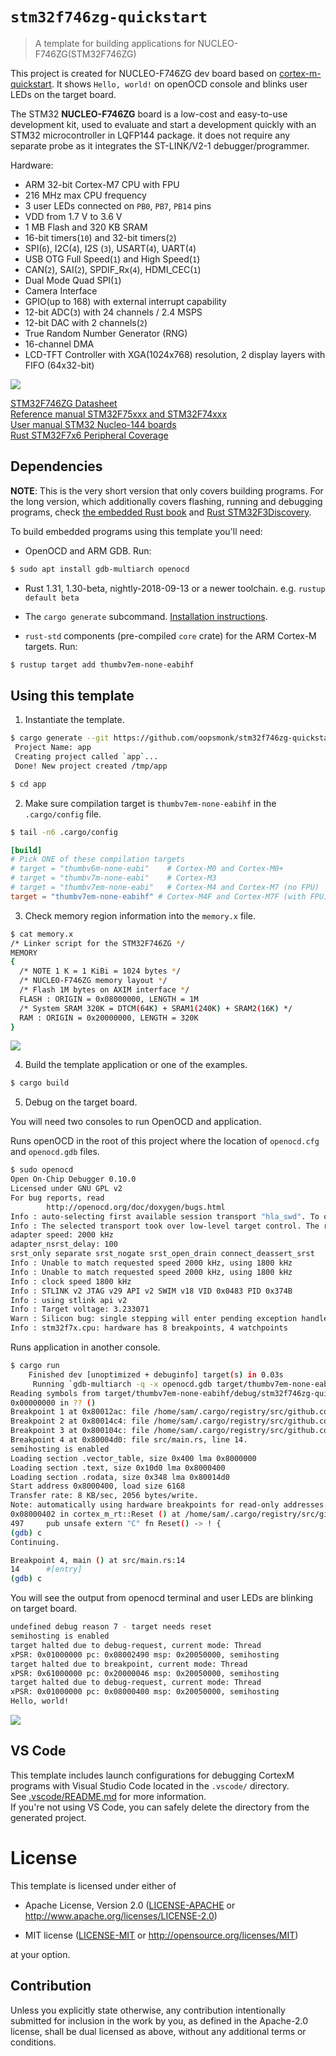 # `stm32f746zg-quickstart`

> A template for building applications for NUCLEO-F746ZG(STM32F746ZG)

This project is created for NUCLEO-F746ZG dev board based on [cortex-m-quickstart](https://github.com/rust-embedded/cortex-m-quickstart). It shows `Hello, world!` on openOCD console and blinks user LEDs on the target board.

The STM32 **NUCLEO-F746ZG** board is a low-cost and easy-to-use development kit, used to evaluate and start a development quickly with an STM32 microcontroller in LQFP144 package. it does not require any separate probe as it integrates the ST-LINK/V2-1 debugger/programmer.

Hardware:  
* ARM 32-bit Cortex-M7 CPU with FPU
* 216 MHz max CPU frequency
* 3 user LEDs connected on `PB0`, `PB7`, `PB14` pins
* VDD from 1.7 V to 3.6 V
* 1 MB Flash and 320 KB SRAM
* 16-bit timers(`10`) and 32-bit timers(`2`)
* SPI(`6`), I2C(`4`), I2S (`3`), USART(`4`), UART(`4`)
* USB OTG Full Speed(`1`) and High Speed(`1`)
* CAN(`2`), SAI(`2`), SPDIF_Rx(`4`), HDMI_CEC(`1`)
* Dual Mode Quad SPI(`1`)
* Camera Interface
* GPIO(up to 168) with external interrupt capability
* 12-bit ADC(`3`) with 24 channels / 2.4 MSPS
* 12-bit DAC with 2 channels(`2`)
* True Random Number Generator (RNG)
* 16-channel DMA
* LCD-TFT Controller with XGA(1024x768) resolution, 2 display layers with FIFO (64x32-bit)

![](https://i.imgur.com/slfzsqf.png)

[STM32F746ZG Datasheet](https://www.st.com/resource/en/datasheet/stm32f746zg.pdf)  
[Reference manual STM32F75xxx and STM32F74xxx](https://www.st.com/resource/en/reference_manual/dm00124865.pdf)  
[User manual STM32 Nucleo-144 boards](https://www.st.com/resource/en/user_manual/dm00244518.pdf)  
[Rust STM32F7x6 Peripheral Coverage](https://stm32-rs.github.io/stm32-rs/STM32F7x6.html)  

## Dependencies

**NOTE**: This is the very short version that only covers building programs. For
the long version, which additionally covers flashing, running and debugging
programs, check [the embedded Rust book][book] and [Rust STM32F3Discovery][discovery].

[book]: https://rust-embedded.github.io/book
[discovery]: https://docs.rust-embedded.org/discovery

To build embedded programs using this template you'll need:

- OpenOCD and ARM GDB. Run:

```bash
$ sudo apt install gdb-multiarch openocd
```

- Rust 1.31, 1.30-beta, nightly-2018-09-13 or a newer toolchain. e.g. `rustup
  default beta`

- The `cargo generate` subcommand. [Installation
  instructions](https://github.com/ashleygwilliams/cargo-generate#installation).

- `rust-std` components (pre-compiled `core` crate) for the ARM Cortex-M
  targets. Run:

``` bash
$ rustup target add thumbv7em-none-eabihf
```

## Using this template

1. Instantiate the template.

``` bash
$ cargo generate --git https://github.com/oopsmonk/stm32f746zg-quickstart
 Project Name: app
 Creating project called `app`...
 Done! New project created /tmp/app

$ cd app
```

2. Make sure compilation target is `thumbv7em-none-eabihf` in the `.cargo/config` file.

``` bash
$ tail -n6 .cargo/config
```

``` toml
[build]
# Pick ONE of these compilation targets
# target = "thumbv6m-none-eabi"    # Cortex-M0 and Cortex-M0+
# target = "thumbv7m-none-eabi"    # Cortex-M3
# target = "thumbv7em-none-eabi"   # Cortex-M4 and Cortex-M7 (no FPU)
target = "thumbv7em-none-eabihf" # Cortex-M4F and Cortex-M7F (with FPU)
```

3. Check memory region information into the `memory.x` file.

``` bash
$ cat memory.x
/* Linker script for the STM32F746ZG */
MEMORY
{
  /* NOTE 1 K = 1 KiBi = 1024 bytes */
  /* NUCLEO-F746ZG memory layout */
  /* Flash 1M bytes on AXIM interface */
  FLASH : ORIGIN = 0x08000000, LENGTH = 1M
  /* System SRAM 320K = DTCM(64K) + SRAM1(240K) + SRAM2(16K) */
  RAM : ORIGIN = 0x20000000, LENGTH = 320K
}
```

![](https://i.imgur.com/fpvlhVp.png)

4. Build the template application or one of the examples.

``` bash
$ cargo build
```

5. Debug on the target board.

You will need two consoles to run OpenOCD and application.  

Runs openOCD in the root of this project where the location of `openocd.cfg` and `openocd.gdb` files. 

```bash
$ sudo openocd
Open On-Chip Debugger 0.10.0
Licensed under GNU GPL v2
For bug reports, read
        http://openocd.org/doc/doxygen/bugs.html
Info : auto-selecting first available session transport "hla_swd". To override use 'transport select <transport>'.
Info : The selected transport took over low-level target control. The results might differ compared to plain JTAG/SWD
adapter speed: 2000 kHz
adapter_nsrst_delay: 100
srst_only separate srst_nogate srst_open_drain connect_deassert_srst
Info : Unable to match requested speed 2000 kHz, using 1800 kHz
Info : Unable to match requested speed 2000 kHz, using 1800 kHz
Info : clock speed 1800 kHz
Info : STLINK v2 JTAG v29 API v2 SWIM v18 VID 0x0483 PID 0x374B
Info : using stlink api v2
Info : Target voltage: 3.233071
Warn : Silicon bug: single stepping will enter pending exception handler!
Info : stm32f7x.cpu: hardware has 8 breakpoints, 4 watchpoints
```

Runs application in another console.  

```bash
$ cargo run
    Finished dev [unoptimized + debuginfo] target(s) in 0.03s
     Running `gdb-multiarch -q -x openocd.gdb target/thumbv7em-none-eabihf/debug/stm32f746zg-quickstart`
Reading symbols from target/thumbv7em-none-eabihf/debug/stm32f746zg-quickstart...done.
0x00000000 in ?? ()
Breakpoint 1 at 0x80012ac: file /home/sam/.cargo/registry/src/github.com-1ecc6299db9ec823/cortex-m-rt-0.6.13/src/lib.rs, line 570.
Breakpoint 2 at 0x80014c4: file /home/sam/.cargo/registry/src/github.com-1ecc6299db9ec823/cortex-m-rt-0.6.13/src/lib.rs, line 560.
Breakpoint 3 at 0x800104c: file /home/sam/.cargo/registry/src/github.com-1ecc6299db9ec823/panic-halt-0.2.0/src/lib.rs, line 32.
Breakpoint 4 at 0x80004d0: file src/main.rs, line 14.
semihosting is enabled
Loading section .vector_table, size 0x400 lma 0x8000000
Loading section .text, size 0x10d0 lma 0x8000400
Loading section .rodata, size 0x348 lma 0x80014d0
Start address 0x8000400, load size 6168
Transfer rate: 8 KB/sec, 2056 bytes/write.
Note: automatically using hardware breakpoints for read-only addresses.
0x08000402 in cortex_m_rt::Reset () at /home/sam/.cargo/registry/src/github.com-1ecc6299db9ec823/cortex-m-rt-0.6.13/src/lib.rs:497
497     pub unsafe extern "C" fn Reset() -> ! {
(gdb) c
Continuing.

Breakpoint 4, main () at src/main.rs:14
14      #[entry]
(gdb) c
```

You will see the output from openocd terminal and user LEDs are blinking on target board.  

```bash
undefined debug reason 7 - target needs reset
semihosting is enabled
target halted due to debug-request, current mode: Thread 
xPSR: 0x01000000 pc: 0x08002490 msp: 0x20050000, semihosting
target halted due to breakpoint, current mode: Thread 
xPSR: 0x61000000 pc: 0x20000046 msp: 0x20050000, semihosting
target halted due to debug-request, current mode: Thread 
xPSR: 0x01000000 pc: 0x08000400 msp: 0x20050000, semihosting
Hello, world!
```

![](https://i.imgur.com/5HC9gzy.gif)

## VS Code

This template includes launch configurations for debugging CortexM programs with Visual Studio Code located in the `.vscode/` directory.  
See [.vscode/README.md](./.vscode/README.md) for more information.  
If you're not using VS Code, you can safely delete the directory from the generated project.

# License

This template is licensed under either of

- Apache License, Version 2.0 ([LICENSE-APACHE](LICENSE-APACHE) or
  http://www.apache.org/licenses/LICENSE-2.0)

- MIT license ([LICENSE-MIT](LICENSE-MIT) or http://opensource.org/licenses/MIT)

at your option.

## Contribution

Unless you explicitly state otherwise, any contribution intentionally submitted
for inclusion in the work by you, as defined in the Apache-2.0 license, shall be
dual licensed as above, without any additional terms or conditions.
